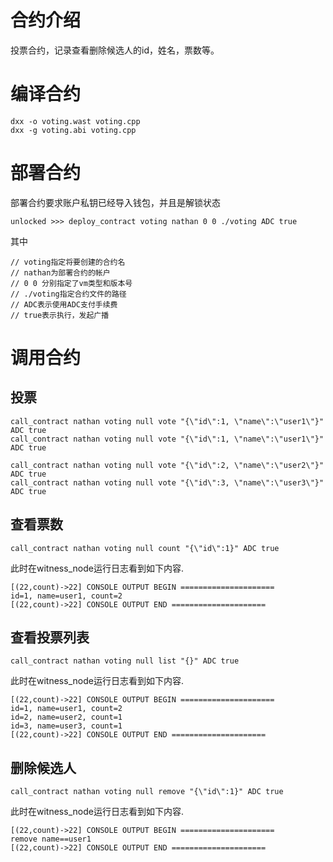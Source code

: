 # 合约介绍
投票合约，记录查看删除候选人的id，姓名，票数等。

# 编译合约
```
dxx -o voting.wast voting.cpp
dxx -g voting.abi voting.cpp
```

# 部署合约

部署合约要求账户私钥已经导入钱包，并且是解锁状态
```
unlocked >>> deploy_contract voting nathan 0 0 ./voting ADC true
```
其中
```
// voting指定将要创建的合约名
// nathan为部署合约的帐户
// 0 0 分别指定了vm类型和版本号
// ./voting指定合约文件的路径
// ADC表示使用ADC支付手续费
// true表示执行，发起广播
```

# 调用合约

## 投票
```
call_contract nathan voting null vote "{\"id\":1, \"name\":\"user1\"}" ADC true
call_contract nathan voting null vote "{\"id\":1, \"name\":\"user1\"}" ADC true

call_contract nathan voting null vote "{\"id\":2, \"name\":\"user2\"}" ADC true
call_contract nathan voting null vote "{\"id\":3, \"name\":\"user3\"}" ADC true
```

## 查看票数
```
call_contract nathan voting null count "{\"id\":1}" ADC true
```

此时在witness_node运行日志看到如下内容.
```
[(22,count)->22] CONSOLE OUTPUT BEGIN =====================
id=1, name=user1, count=2
[(22,count)->22] CONSOLE OUTPUT END =====================
```

## 查看投票列表
```
call_contract nathan voting null list "{}" ADC true
```

此时在witness_node运行日志看到如下内容.
```
[(22,count)->22] CONSOLE OUTPUT BEGIN =====================
id=1, name=user1, count=2
id=2, name=user2, count=1
id=3, name=user3, count=1
[(22,count)->22] CONSOLE OUTPUT END =====================
```

## 删除候选人
```
call_contract nathan voting null remove "{\"id\":1}" ADC true
```
此时在witness_node运行日志看到如下内容.
```
[(22,count)->22] CONSOLE OUTPUT BEGIN =====================
remove name==user1
[(22,count)->22] CONSOLE OUTPUT END =====================
```

